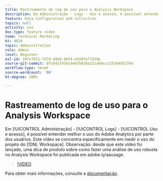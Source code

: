 ```yaml
---
title: Rastreamento de log de uso para o Analysis Workspace
description: Em Administração - Logs - Uso e acesso, é possível entender melhor o uso do Adobe Analytics por parte dos usuários. Este vídeo se concentra especificamente na medição do uso do projeto do Espaço de trabalho.
feature: Data Configuration and Collection
topics: null
activity: use
doc-type: feature video
team: Technical Marketing
kt: 4024
topic: Administration
role: Admin
level: Beginner
exl-id: 397cfb51-7d7d-49dd-8b54-e928fe77d39e
source-git-commit: 8fc641743bc9e07b838a22ca64ccc15344d52764
workflow-type: tm+mt
source-wordcount: '90'
ht-degree: 100%

---
```


# Rastreamento de log de uso para o Analysis Workspace

Em [!UICONTROL Administração] - [!UICONTROL Logs] - [!UICONTROL Uso e acesso], é possível entender melhor o uso do Adobe Analytics por parte dos usuários. Este vídeo se concentra especificamente em medir o uso do projeto do [!DNL Workspace]. Observação: desde que este vídeo foi lançado, uma dica de produto sobre como fazer uma análise de uso robusta no Analysis Workspace foi publicada em adobe.ly/aausage.

>[!VIDEO](https://video.tv.adobe.com/v/29768/?quality=12&learn=on)

Para obter mais informações, consulte a [documentação](https://experienceleague.adobe.com/docs/analytics/admin/admin-tools/logs.html?lang=pt-BR).
